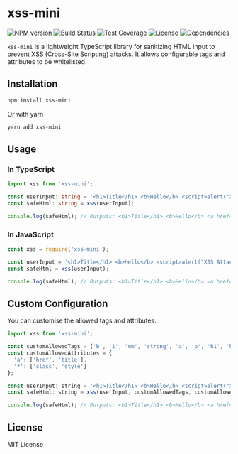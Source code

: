# xss-mini

[![NPM version](https://img.shields.io/npm/v/xss-mini)](https://www.npmjs.com/package/xss-mini)
[![Build Status](https://img.shields.io/github/workflow/status/brideo/xss-mini/Node.js%20CI)](https://github.com/brideo/xss-mini/actions)
[![Test Coverage](https://img.shields.io/coveralls/github/brideo/xss-mini)](https://coveralls.io/github/brideo/xss-mini)
[![License](https://img.shields.io/npm/l/xss-mini)](https://github.com/brideo/xss-mini/blob/main/LICENSE)
[![Dependencies](https://img.shields.io/david/brideo/xss-mini)](https://david-dm.org/brideo/xss-mini)

`xss-mini` is a lightweight TypeScript library for sanitizing HTML input to prevent XSS (Cross-Site Scripting) attacks. It allows configurable tags and attributes to be whitelisted.

## Installation

```bash
npm install xss-mini
```

Or with yarn

```bash
yarn add xss-mini
```

## Usage 

### In TypeScript

```typescript
import xss from 'xss-mini';

const userInput: string = '<h1>Title</h1> <b>Hello</b> <script>alert("XSS Attack!");</script> <a href="http://example.com" onclick="maliciousFunction()">link</a>';
const safeHtml: string = xss(userInput);

console.log(safeHtml); // Outputs: <h1>Title</h1> <b>Hello</b> <a href="http://example.com">link</a>
```

### In JavaScript

```javascript
const xss = require('xss-mini');

const userInput = '<h1>Title</h1> <b>Hello</b> <script>alert("XSS Attack!");</script> <a href="http://example.com" onclick="maliciousFunction()">link</a>';
const safeHtml = xss(userInput);

console.log(safeHtml); // Outputs: <h1>Title</h1> <b>Hello</b> <a href="http://example.com">link</a>
```

## Custom Configuration

You can customise the allowed tags and attributes:

```javascript
import xss from 'xss-mini';

const customAllowedTags = ['b', 'i', 'em', 'strong', 'a', 'p', 'h1', 'h2'];
const customAllowedAttributes = {
  'a': ['href', 'title'],
  '*': ['class', 'style']
};

const userInput: string = '<h1>Title</h1> <b>Hello</b> <script>alert("XSS Attack!");</script> <a href="http://example.com" onclick="maliciousFunction()">link</a>';
const safeHtml: string = xss(userInput, customAllowedTags, customAllowedAttributes);

console.log(safeHtml); // Outputs: <h1>Title</h1> <b>Hello</b> <a href="http://example.com">link</a>
```

## License

MIT License
